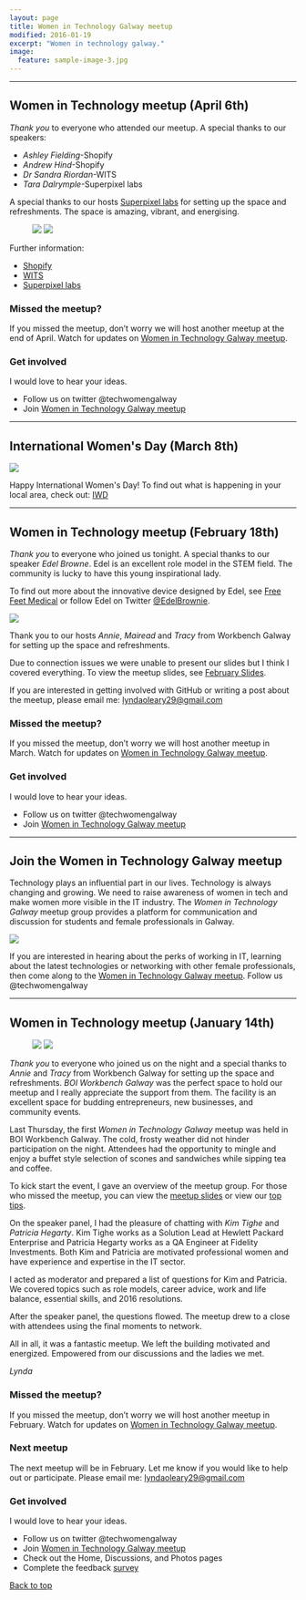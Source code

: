 ```yaml
---
layout: page
title: Women in Technology Galway meetup
modified: 2016-01-19
excerpt: "Women in technology galway."
image:
  feature: sample-image-3.jpg
---
```


---

## Women in Technology meetup (April 6th)

*Thank you* to everyone who attended our meetup. A special thanks to our speakers:

 * *Ashley* *Fielding*-Shopify
 * *Andrew* *Hind*-Shopify
 * *Dr Sandra* *Riordan*-WITS
 * *Tara* *Dalrymple*-Superpixel labs

 A special thanks to our hosts [Superpixel labs](http://superpixellabs.com/) for setting up the space and refreshments. The space is amazing, vibrant, and energising.

 <figure class="half">
   <img src="/images/shopify.jpg">
   <img src="/images/wits.jpg">
 </figure>
<p> </p>

Further information:

* [Shopify](https://www.shopify.com/)
* [WITS](http://witsireland.com/cms/)
* [Superpixel labs](http://superpixellabs.com/)

### Missed the meetup?

If you missed the meetup, don’t worry we will host another meetup at the end of April. Watch for updates on [Women in Technology Galway meetup](http://www.meetup.com/Women-In-Technology-Galway/).


### Get involved

I would love to hear your ideas.

* Follow us on twitter @techwomengalway
* Join [Women in Technology Galway meetup](http://www.meetup.com/Women-In-Technology-Galway/)


---

## International Women's Day (March 8th)

<img src="/images/InternationalWomensDay.jpg" style="display: block; margin: 0 auto;">

Happy International Women's Day! To find out what is happening in your local area, check out: [IWD](http://www.internationalwomensday.com/Activity/6714/International-Women-s-Day-Galway-Celebrations)

---

## Women in Technology meetup (February 18th)


*Thank you* to everyone who joined us tonight.  A special thanks to our speaker *Edel* *Browne*. Edel is an excellent role model in the STEM field. The community is lucky to have this young inspirational lady.

To find out more about the innovative device designed by Edel, see [Free Feet Medical](https://www.facebook.com/Free-Feet-Medical-127124804146394/) or follow Edel on Twitter [@EdelBrownie](https://twitter.com/EdelBrownie?ref_src=twsrc%5Egoogle%7Ctwcamp%5Eserp%7Ctwgr%5Eauthor).


<img src="/images/Edel.jpg" style="display: block; margin: 0 auto;">


Thank you to our hosts *Annie*, *Mairead* and *Tracy* from Workbench Galway for setting up the space and refreshments.

Due to connection issues we were unable to present our slides but I think I covered everything. To view the meetup slides, see [February Slides](https://docs.google.com/presentation/d/19uYiomGfPR1zpx7ExR7zFBstQ3NhkBgUYC1aSoh9hAA/edit?usp=sharing).

If you are interested in getting involved with GitHub or writing a post about the meetup, please email me: <lyndaoleary29@gmail.com>


### Missed the meetup?

If you missed the meetup, don’t worry we will host another meetup in March. Watch for updates on [Women in Technology Galway meetup](http://www.meetup.com/Women-In-Technology-Galway/).


### Get involved

I would love to hear your ideas.

* Follow us on twitter @techwomengalway
* Join [Women in Technology Galway meetup](http://www.meetup.com/Women-In-Technology-Galway/)


---

## Join the Women in Technology Galway meetup



Technology plays an influential part in our lives. Technology is always changing and growing. We need to raise awareness of women in tech and make women more visible in the IT industry. The *Women in Technology Galway* meetup group provides a platform for communication and discussion for students and female professionals in Galway.

<img src="/images/cover.jpg" style="display: block; margin: 0 auto;">

If you are interested in hearing about the perks of working in IT, learning about the latest technologies or networking with other female professionals, then come along to the [Women in Technology Galway meetup](http://www.meetup.com/Women-In-Technology-Galway/). Follow us @techwomengalway



---

## Women in Technology meetup (January 14th)


<figure class="half">
  <img src="/images/speakerpanel.jpg">
  <img src="/images/speakerpanel3.jpg">
</figure>

<p> </p>

*Thank you* to everyone who joined us on the night and a special thanks to *Annie* and *Tracy* from Workbench Galway for setting up the space and refreshments. *BOI Workbench Galway* was the perfect space to hold our meetup and I really appreciate the support from them. The facility is an excellent space for budding entrepreneurs, new businesses, and community events.

Last Thursday, the first *Women in Technology Galway* meetup was held in BOI Workbench Galway. The cold, frosty weather did not hinder participation on the night. Attendees had the opportunity to mingle and enjoy a buffet style selection of scones and sandwiches while sipping tea and coffee.

To kick start the event, I gave an overview of the meetup group. For those who missed the meetup, you can view the [meetup slides](https://docs.google.com/presentation/d/19uYiomGfPR1zpx7ExR7zFBstQ3NhkBgUYC1aSoh9hAA/edit?usp=sharing) or view our [top tips](https://t.co/LASWa4Esl1).

On the speaker panel, I had the pleasure of chatting with *Kim Tighe* and *Patricia Hegarty*. Kim Tighe works as a Solution Lead at Hewlett Packard Enterprise and Patricia Hegarty works as a QA Engineer at Fidelity Investments. Both Kim and Patricia are motivated professional women and have experience and expertise in the IT sector.

I acted as moderator and prepared a list of questions for Kim and Patricia. We covered topics such as role models, career advice, work and life balance, essential skills, and 2016 resolutions.


After the speaker panel, the questions flowed. The meetup drew to a close with attendees using the final moments to network.

All in all, it was a fantastic meetup. We left the building motivated and energized. Empowered from our discussions and the ladies we met.

*Lynda*


### Missed the meetup?

If you missed the meetup, don’t worry we will host another meetup in February. Watch for updates on [Women in Technology Galway meetup](http://www.meetup.com/Women-In-Technology-Galway/).

### Next meetup

The next meetup will be in February. Let me know if you would like to help out or participate. Please email me: <lyndaoleary29@gmail.com>

### Get involved

I would love to hear your ideas.

* Follow us on twitter @techwomengalway
* Join [Women in Technology Galway meetup](http://www.meetup.com/Women-In-Technology-Galway/)
* Check out the Home, Discussions, and Photos pages
* Complete the feedback [survey](http://tiny.cc/hef57x)


[Back to top](#)
